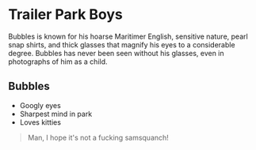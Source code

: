 # Trailer Park Boys
Bubbles is known for his hoarse Maritimer English, sensitive nature, pearl snap shirts, and thick glasses that magnify his eyes to a considerable degree. Bubbles has never been seen without his glasses, even in photographs of him as a child.
## Bubbles
* Googly eyes
* Sharpest mind in park
* Loves kitties
> Man, I hope it's not a fucking samsquanch!